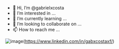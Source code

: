 - 👋 Hi, I’m @gabrielxcosta
- 👀 I’m interested in ...
- 🌱 I’m currently learning ...
- 💞️ I’m looking to collaborate on ...
- 📫 How to reach me ...

![image](https://img.shields.io/badge/LinkedIn-0077B5?style=for-the-badge&logo=linkedin&logoColor=white)(https://www.linkedin.com/in/gabxcostaxf/)
